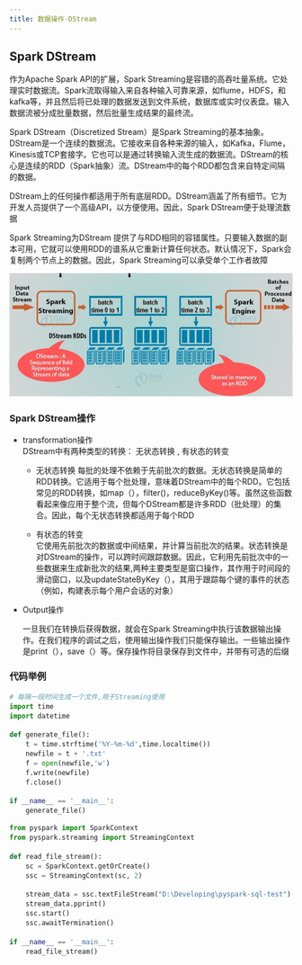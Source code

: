 ```yaml
---
title: 数据操作-DStream
---
```


## Spark DStream

作为Apache Spark API的扩展，Spark Streaming是容错的高吞吐量系统。它处理实时数据流。Spark流取得输入来自各种输入可靠来源，如flume，HDFS，和kafka等，并且然后将已处理的数据发送到文件系统，数据库或实时仪表盘。输入数据流被分成批量数据，然后批量生成结果的最终流。

Spark DStream（Discretized Stream）是Spark Streaming的基本抽象。DStream是一个连续的数据流。它接收来自各种来源的输入，如Kafka，Flume，Kinesis或TCP套接字。它也可以是通过转换输入流生成的数据流。DStream的核心是连续的RDD（Spark抽象）流。DStream中的每个RDD都包含来自特定间隔的数据。

DStream上的任何操作都适用于所有底层RDD。DStream涵盖了所有细节。它为开发人员提供了一个高级API，以方便使用。因此，Spark DStream便于处理流数据

Spark Streaming为DStream 提供了与RDD相同的容错属性。只要输入数据的副本可用，它就可以使用RDD的谱系从它重新计算任何状态。默认情况下，Spark会复制两个节点上的数据。因此，Spark Streaming可以承受单个工作者故障

![dstream](code_source/dstream.png)

### Spark DStream操作

-   transformation操作     
    DStream中有两种类型的转换： 无状态转换 , 有状态的转变

    *   无状态转换
    每批的处理不依赖于先前批次的数据。无状态转换是简单的RDD转换。它适用于每个批处理，意味着DStream中的每个RDD。它包括常见的RDD转换，如map（），filter()，reduceByKey()等。虽然这些函数看起来像应用于整个流，但每个DStream都是许多RDD（批处理）的集合。因此，每个无状态转换都适用于每个RDD

    *   有状态的转变     
    它使用先前批次的数据或中间结果，并计算当前批次的结果。状态转换是对DStream的操作，可以跨时间跟踪数据。因此，它利用先前批次中的一些数据来生成新批次的结果,两种主要类型是窗口操作，其作用于时间段的滑动窗口，以及updateStateByKey（），其用于跟踪每个键的事件的状态（例如，构建表示每个用户会话的对象）

-   Output操作

    一旦我们在转换后获得数据，就会在Spark Streaming中执行该数据输出操作。在我们程序的调试之后，使用输出操作我们只能保存输出。一些输出操作是print（），save（）等。保存操作将目录保存到文件中，并带有可选的后缀


### 代码举例

~~~python
# 每隔一段时间生成一个文件,用于Streaming使用
import time
import datetime

def generate_file():
    t = time.strftime('%Y-%m-%d',time.localtime())
    newfile = t + '.txt' 
    f = open(newfile,'w')
    f.write(newfile) 
    f.close()

if __name__ == '__main__':
    generate_file()

~~~

~~~python
from pyspark import SparkContext
from pyspark.streaming import StreamingContext

def read_file_stream():
    sc = SparkContext.getOrCreate()
    ssc = StreamingContext(sc, 2)

    stream_data = ssc.textFileStream("D:\Developing\pyspark-sql-test").map(lambda x: len(x))
    stream_data.pprint()
    ssc.start()
    ssc.awaitTermination()

if __name__ == '__main__':
    read_file_stream()

~~~


